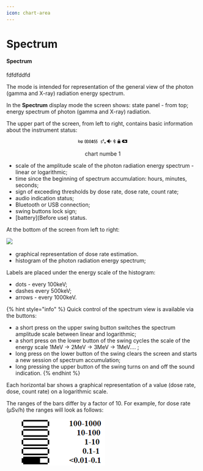 ```yaml
---
icon: chart-area
---
```


# Spectrum

#### Spectrum

fdfdfddfd

The mode is intended for representation of the general view of the photon (gamma and X-ray) radiation energy spectrum.

In the **Spectrum** display mode the screen shows: state panel - from top; energy spectrum of photon (gamma and X-ray) radiation.

The upper part of the screen, from left to right, contains basic information about the instrument status:

<div align="center" data-full-width="false">

<figure><img src="../../.gitbook/assets/status_spectrum 1.png" alt=""><figcaption><p>chart numbe 1</p></figcaption></figure>

</div>



* scale of the amplitude scale of the photon radiation energy spectrum - linear or logarithmic;
* time since the beginning of spectrum accumulation: hours, minutes, seconds;
* sign of exceeding thresholds by dose rate, dose rate, count rate;
* audio indication status;
* Bluetooth or USB connection;
* swing buttons lock sign;
* \[battery]\(Before use) status.

At the bottom of the screen from left to right:

&#x20;![](<../../.gitbook/assets/presentation\_spectrum\_log\_1MeV\_scale\_Cs137\_f 1.png>)

* graphical representation of dose rate estimation.
* histogram of the photon radiation energy spectrum;

Labels are placed under the energy scale of the histogram:

* dots - every 100keV;
* dashes every 500keV;
* arrows - every 1000keV.

{% hint style="info" %}
Quick control of the spectrum view is available via the buttons:

* a short press on the upper swing button switches the spectrum amplitude scale between linear and logarithmic;
* a short press on the lower button of the swing cycles the scale of the energy scale 1MeV -> 2MeV -> 3MeV -> 1MeV.... ;
* long press on the lower button of the swing clears the screen and starts a new session of spectrum accumulation;
* long pressing the upper button of the swing turns on and off the sound indication.
{% endhint %}

Each horizontal bar shows a graphical representation of a value (dose rate, dose, count rate) on a logarithmic scale.

The ranges of the bars differ by a factor of 10. For example, for dose rate (µSv/h) the ranges will look as follows:

<figure><img src="../../.gitbook/assets/indicator_levels_sym (1).png" alt=""><figcaption></figcaption></figure>
